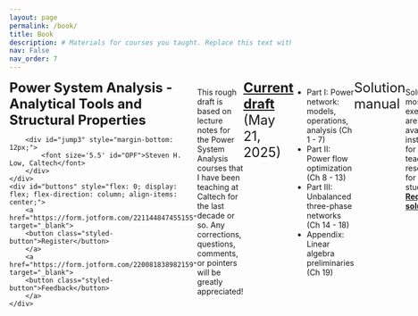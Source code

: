 ```yaml
---
layout: page
permalink: /book/
title: Book
description: # Materials for courses you taught. Replace this text with your description.
nav: False
nav_order: 7
---
```

<style>
    .styled-button {
        display: block;
        width: 150px; /* Fixed width */
        padding: 10px 20px;
        background-color: #333; /* Dark gray background */
        color: white; /* White text */
        text-align: center;
        text-decoration: none;
        font-size: 16px;
        border-radius: 5px;
        border: 2px solid white; /* White border */
        cursor: pointer;
        transition: background-color 0.3s, color 0.3s; /* Smooth transition */
        margin-bottom: 20px; /* Margin between buttons */
    }

    /* Button hover effect */
    .styled-button:hover {
        background-color: white; /* White background on hover */
        color: black; /* Black text on hover */
    }
</style>
<div id="container" style="display: flex; justify-content: space-between; align-items: flex-start; text-align: left;">
    <div id="content" style="flex: 1;">
        <div id="jump1" style="margin-bottom: 12px;">
            <font size='5.5' id="OPF"><b>Power System Analysis - Analytical Tools and Structural Properties </b></font>
        </div>
        
        <div id="jump3" style="margin-bottom: 12px;">
            <font size='5.5' id="OPF">Steven H. Low, Caltech</font>
        </div>
    </div>
    <div id="buttons" style="flex: 0; display: flex; flex-direction: column; align-items: center;">
        <a href="https://form.jotform.com/221144847455155" target="_blank">
        <button class="styled-button">Register</button>
        </a>
        <a href="https://form.jotform.com/220081838982159" target="_blank">
        <button class="styled-button">Feedback</button>
        </a>
    </div>
</div>
<hr>

This rough draft is based on lecture notes for the Power System Analysis courses that I have been teaching at Caltech for the last decade or so. Any corrections, questions, comments, or pointers will be greatly appreciated!

<div id="jump1" s_sitetyle="margin-bottom: 12px;"><font size='5.5' id = "OPF"><a target = "_blank" href='../assets/book/PSA/Low-PSA-v20250821.pdf'><b>Current draft</b></a> (May 21, 2025)</font></div>

- Part I: Power network: models, operations, analysis (Ch 1 - 7)
- Part II: Power flow optimization (Ch 8 - 13)
- Part III: Unbalanced three-phase networks (Ch 14 - 18)
- Appendix: Linear algebra preliminaries (Ch 19)

<div id="jump1" style="margin-bottom: 12px;"><font size='5.5' id = "OPF">Solution manual</font></div>

Solutions to most of the exercises are available to instructors for teaching or researchers for self study.  <a target = "_blank" href='https://form.jotform.com/230617373015146'><b>Request solution.</b></a>

<div id="jump1" style="margin-bottom: 12px;"><font size='5.5' id = "OPF">Slides</font></div>

The slides below that are dated on or after Dec 13, 2024 match the chapters in the textbook.
(Slides dated before Dec 13, 2024 are for the dated versions of the draft and undated slides are for the Feb 16, 2023 version of the draft.)

- Part I: Power network: models, operation, analysis
    - Ch 1 Basic concepts: <a target = "_blank" download href='../assets/keynotes/Low-Ch1-BasicConcepts-202109.key'><b>Keynote</b></a>  <a target = "_blank" href='../assets/book/PSA-pre202410/Low-Ch1-BasicConcepts-202209.pdf'><b>PDF</b></a> 
    - Ch 2 Transmission line models: <a target = "_blank" download href='../assets/keynotes/Low-Ch2-LineModels-202109.key'><b>Keynote</b></a>  <a target = "_blank" href='../assets/book/PSA-pre202410/Low-Ch2-LineModels-202109.pdf'><b>PDF</b></a> 
    - Ch 3 Transformer models: <a target = "_blank" download href='../assets/keynotes/Low-Ch3-Transformers-202109.key'><b>Keynote</b></a>  <a target = "_blank" href='../assets/book/PSA-pre202410/Low-Ch3-Transformers-202307.pdf'><b>PDF</b></a>  (last update: July 5, 2023)
    - Ch 4 Bus injection models: <a target = "_blank" download href='../assets/book/slides-202410/Low-PSAslides-Ch4-BIM-v20241213.key'><b>Keynote</b></a>  <a target = "_blank" href='../assets/book/slides-202410/Low-PSAslides-Ch4-BIM-v20241213.pdf'><b>PDF</b></a> (last update: Dec 13, 2024)
    - Ch 5 Branch flow models: radial networks: <a target = "_blank" download href='../assets/book/slides-202410/Low-PSAslides-Ch5-BFM-v20241213.key'><b>Keynote</b></a>  <a target = "_blank" href='../assets/book/slides-202410/Low-PSAslides-Ch5-BFM-v20241213.pdf'><b>PDF</b></a> (last update: Dec 13, 2024)
  - Ch 6 System operation: power balance: <a target = "_blank" download href='../assets/book/slides-202410/Low-PSAslides-Ch6-opPowerBalance-v20250415.key'><b>Keynote</b></a>  <a target = "_blank" href='../assets/book/slides-202410/Low-PSAslides-Ch6-opPowerBalance-v20250415.pdf'><b>PDF</b></a> (last update: April 15, 2025)
  - Ch 7 System operation: estimation and control: <a target = "_blank" download href='../assets/book/slides-202410/Low-PSAslides-Ch7-opEstimationControl-v20250415.key'><b>Keynote</b></a>  <a target = "_blank" href='../assets/book/slides-202410/Low-PSAslides-Ch7-opEstimationControl-v20250415.pdf'><b>PDF</b></a> (last update: April 15, 2025)

- Part II: Power flow optimization
    - Ch 8 Smooth convex optimization: <a target = "_blank" download href='../assets/book/slides-202410/'><b> </b></a>  <a target = "_blank" href='../assets/book/slides-202410/'><b> </b></a> 
    - Ch 9 Optimal power flow: <a target = "_blank" download href='../assets/book/slides-202410/Low-PSAslides-Ch9-OPF-v20241213.key'><b>Keynote</b></a>  <a target = "_blank" href='../assets/book/slides-202410/Low-PSAslides-Ch9-OPF-v20241213.pdf'><b>PDF</b></a> (last update: Dec 13, 2024) 
    - Ch 10 Semidefinite relaxations: BIM: <a target = "_blank" download href='../assets/book/slides-202410/Low-PSAslides-Ch10-BIMrelaxation-v20241213.key'><b>Keynote</b></a>  <a target = "_blank" href='../assets/book/slides-202410/Low-PSAslides-Ch10-BIMrelaxation-v20241213.pdf'><b>PDF</b></a> (last update: Dec 13, 2024) 
    - Ch 11 Semidefinite relaxations: BFM: <a target = "_blank" download href='../assets/book/slides-202410/Low-PSAslides-Ch11-BFMrelaxation-v20241213.key'><b>Keynote</b></a>  <a target = "_blank" href='../assets/book/slides-202410/Low-PSAslides-Ch11-BFMrelaxation-v20241213.pdf'><b>PDF</b></a> (last update: Dec 13, 2024) 
    - Ch 12 Nonsmooth convex optimization: <a target = "_blank" download href='../assets/book/slides-202410/Low-PSAslides-Ch12-NonsmoothConvexOpt-v20250207.key'><b>Keynote</b></a>  <a target = "_blank" href='../assets/book/slides-202410/Low-PSAslides-Ch12-NonsmoothConvexOpt-v20250207.pdf'><b>PDF</b></a> (last update: Feb 7, 2025)
    - Ch 13 Stochastic OPF: <a target = "_blank" download href='../assets/book/slides-202410/Low-PSAslides-Ch13-SOPF-v20250415.key'><b>Keynote</b></a>  <a target = "_blank" href='../assets/book/slides-202410/Low-PSAslides-Ch13-SOPF-v20250415.pdf'><b>PDF</b></a> (last update: April 15, 2025)
 
- Part III: Unbalanced three-phase networks
    - Ch 14 & 15 Component models: <a target = "_blank" download href='../assets/keynotes/Low-Ch8-Unbalanced-Components-202208.key'><b>Keynote</b></a>  <a target = "_blank" href='../assets/book/PSA-pre202410/Low-Ch8-Unbalanced-Components-202307.pdf'><b>PDF</b></a>  (last update: July 5, 2023)
    - Ch 16 Bus injection models: <a target = "_blank" download href='../assets/keynotes/Low-Ch9-Unbalanced-BIM-202208.key'><b>Keynote</b></a>  <a target = "_blank" href='../assets/book/PSA-pre202410/Low-Ch9-Unbalanced-BIM-202211.pdf'><b>PDF</b></a> 
    - Ch 17 Branch flow models: radial networks <a target = "_blank" download href='../assets/keynotes/Low-Ch10-Unbalanced-BFM-202208.key'><b>Keynote</b></a>  <a target = "_blank" href='../assets/book/PSA-pre202410/Low-Ch10-Unbalanced-BFM-202212.pdf'><b>PDF</b></a> 
     - Ch 18 Power flow optimization: 



